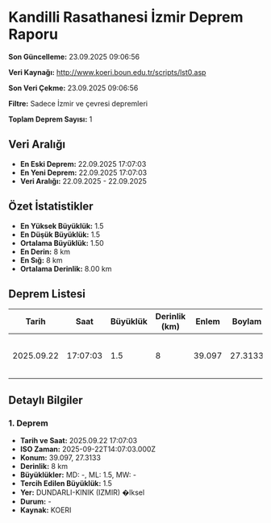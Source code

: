 # Kandilli Rasathanesi İzmir Deprem Raporu

**Son Güncelleme:** 23.09.2025 09:06:56

**Veri Kaynağı:** http://www.koeri.boun.edu.tr/scripts/lst0.asp

**Son Veri Çekme:** 23.09.2025 09:06:56

**Filtre:** Sadece İzmir ve çevresi depremleri

**Toplam Deprem Sayısı:** 1

## Veri Aralığı

- **En Eski Deprem:** 22.09.2025 17:07:03
- **En Yeni Deprem:** 22.09.2025 17:07:03
- **Veri Aralığı:** 22.09.2025 - 22.09.2025

## Özet İstatistikler

- **En Yüksek Büyüklük:** 1.5
- **En Düşük Büyüklük:** 1.5
- **Ortalama Büyüklük:** 1.50
- **En Derin:** 8 km
- **En Sığ:** 8 km
- **Ortalama Derinlik:** 8.00 km

## Deprem Listesi

| Tarih | Saat | Büyüklük | Derinlik (km) | Enlem | Boylam | Konum | Durum |
|-------|------|----------|---------------|-------|--------|-------|-------|
| 2025.09.22 | 17:07:03 | 1.5 | 8 | 39.097 | 27.3133 | DUNDARLI-KINIK (IZMIR) �lksel | - |

## Detaylı Bilgiler

### 1. Deprem

- **Tarih ve Saat:** 2025.09.22 17:07:03
- **ISO Zaman:** 2025-09-22T14:07:03.000Z
- **Konum:** 39.097, 27.3133
- **Derinlik:** 8 km
- **Büyüklükler:** MD: -, ML: 1.5, MW: -
- **Tercih Edilen Büyüklük:** 1.5
- **Yer:** DUNDARLI-KINIK (IZMIR) �lksel
- **Durum:** -
- **Kaynak:** KOERI

